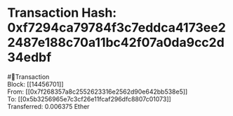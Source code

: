 
Transaction Hash: 0xf7294ca79784f3c7eddca4173ee22487e188c70a11bc42f07a0da9cc2d34edbf
====================================================================================
  
#💸Transaction  
Block: [[14456701]]  
From: [[0x7f268357a8c2552623316e2562d90e642bb538e5]]  
To: [[0x5b3256965e7c3cf26e11fcaf296dfc8807c01073]]  
Transferred: 0.006375 Ether